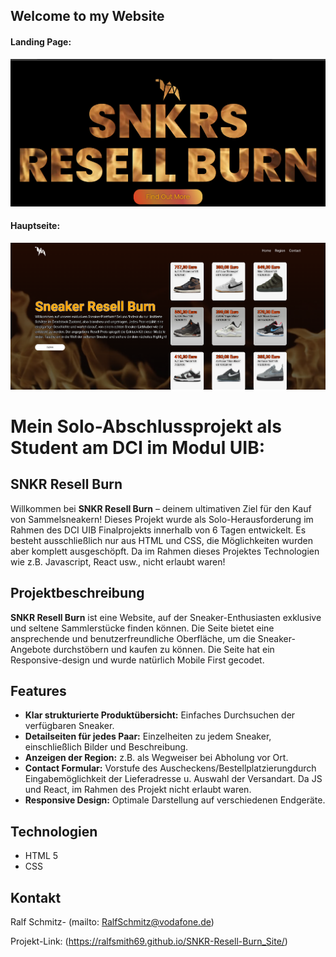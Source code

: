 ## Welcome to my Website
#### Landing Page:
![assets/Screenshot from 2024-08-14 13-17-24.png](https://github.com/RalfSmith69/SNKR-Resell-Burn_Site/blob/master/Screenshot%20from%202024-08-14%2013-17-24.png)

#### Hauptseite:
![assets/Screenshot from 2024-08-14 09-21-12.png](https://github.com/RalfSmith69/SNKR-Resell-Burn_Site/blob/master/Screenshot%20from%202024-08-14%2009-21-12.png)

# Mein Solo-Abschlussprojekt als Student am DCI im Modul UIB: 

## SNKR Resell Burn

Willkommen bei **SNKR Resell Burn** – deinem ultimativen Ziel für den Kauf von Sammelsneakern! Dieses Projekt wurde als Solo-Herausforderung im Rahmen des DCI UIB Finalprojekts innerhalb von 6 Tagen entwickelt. Es besteht ausschließlich nur aus HTML und CSS, die Möglichkeiten wurden aber komplett ausgeschöpft. Da im Rahmen dieses Projektes Technologien wie z.B. Javascript, React usw., nicht erlaubt waren! 

## Projektbeschreibung

**SNKR Resell Burn** ist eine Website, auf der Sneaker-Enthusiasten exklusive und seltene Sammlerstücke finden können. Die Seite bietet eine ansprechende und benutzerfreundliche Oberfläche, um die Sneaker-Angebote durchstöbern und kaufen zu können. Die Seite hat ein Responsive-design und wurde natürlich Mobile First gecodet.


## Features

- **Klar strukturierte Produktübersicht:** Einfaches Durchsuchen der verfügbaren Sneaker.
- **Detailseiten für jedes Paar:** Einzelheiten zu jedem Sneaker, einschließlich Bilder und Beschreibung.
- **Anzeigen der Region:** z.B. als Wegweiser bei Abholung vor Ort.
- **Contact Formular:** Vorstufe des Auscheckens/Bestellplatzierungdurch Eingabemöglichkeit der Lieferadresse u. Auswahl der Versandart. Da JS und React, im Rahmen des Projekt nicht erlaubt waren.
- **Responsive Design:** Optimale Darstellung auf verschiedenen Endgeräte.
  


## Technologien

- HTML 5
- CSS


## Kontakt

Ralf Schmitz- (mailto: RalfSchmitz@vodafone.de)

Projekt-Link: (https://ralfsmith69.github.io/SNKR-Resell-Burn_Site/)
